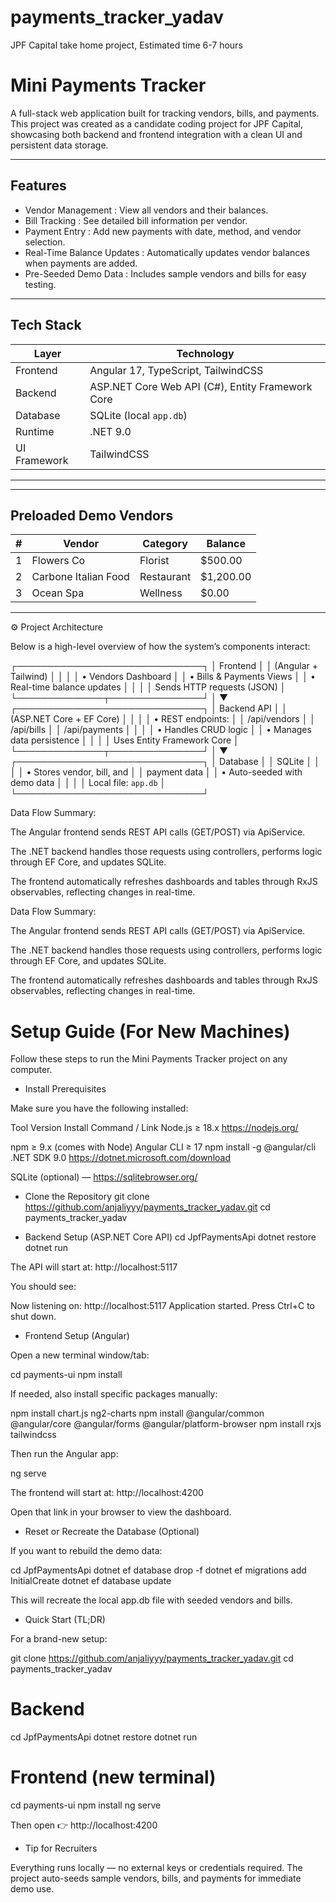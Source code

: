 # payments_tracker_yadav
JPF Capital take home project,
Estimated time 6-7 hours

# Mini Payments Tracker

A full-stack web application built for tracking vendors, bills, and payments.  
This project was created as a candidate coding project for JPF Capital, showcasing both backend and frontend integration with a clean UI and persistent data storage.

---

##  Features

- Vendor Management : View all vendors and their balances.
- Bill Tracking : See detailed bill information per vendor.
- Payment Entry : Add new payments with date, method, and vendor selection.
- Real-Time Balance Updates : Automatically updates vendor balances when payments are added.
- Pre-Seeded Demo Data : Includes sample vendors and bills for easy testing.

---

## Tech Stack

| Layer | Technology |
|-------|-------------|
|Frontend | Angular 17, TypeScript, TailwindCSS |
| Backend | ASP.NET Core Web API (C#), Entity Framework Core |
| Database | SQLite (local `app.db`) |
| Runtime | .NET 9.0 |
| UI Framework | TailwindCSS |

---

---

## Preloaded Demo Vendors


| # | Vendor | Category | Balance |
|---|--------|-----------|----------|
| 1 | Flowers Co | Florist | \$500.00 |
| 2 | Carbone Italian Food | Restaurant | \$1,200.00 |
| 3 | Ocean Spa | Wellness | \$0.00 |

---

⚙️ Project Architecture

Below is a high-level overview of how the system’s components interact:

┌──────────────────────────────┐
│          Frontend            │
│     (Angular + Tailwind)     │
│                              │
│  • Vendors Dashboard          │
│  • Bills & Payments Views     │
│  • Real-time balance updates  │
│                              │
│  Sends HTTP requests (JSON)  │
└──────────────┬───────────────┘
               │
               ▼
┌──────────────────────────────┐
│          Backend API         │
│   (ASP.NET Core + EF Core)   │
│                              │
│  • REST endpoints:            │
│     /api/vendors              │
│     /api/bills                │
│     /api/payments             │
│                              │
│  • Handles CRUD logic         │
│  • Manages data persistence   │
│                              │
│  Uses Entity Framework Core  │
└──────────────┬───────────────┘
               │
               ▼
┌──────────────────────────────┐
│          Database            │
│           SQLite             │
│                              │
│  • Stores vendor, bill, and   │
│    payment data               │
│  • Auto-seeded with demo data │
│                              │
│  Local file: `app.db`        │
└──────────────────────────────┘


Data Flow Summary:

The Angular frontend sends REST API calls (GET/POST) via ApiService.

The .NET backend handles those requests using controllers, performs logic through EF Core, and updates SQLite.

The frontend automatically refreshes dashboards and tables through RxJS observables, reflecting changes in real-time.

Data Flow Summary:

The Angular frontend sends REST API calls (GET/POST) via ApiService.

The .NET backend handles those requests using controllers, performs logic through EF Core, and updates SQLite.

The frontend automatically refreshes dashboards and tables through RxJS observables, reflecting changes in real-time.

# Setup Guide (For New Machines)

Follow these steps to run the Mini Payments Tracker project on any computer.

- Install Prerequisites

Make sure you have the following installed:

Tool	Version	Install Command / Link
Node.js	≥ 18.x	https://nodejs.org/

npm	≥ 9.x	(comes with Node)
Angular CLI	≥ 17	npm install -g @angular/cli
.NET SDK	9.0	https://dotnet.microsoft.com/download

SQLite (optional)	—	https://sqlitebrowser.org/
- Clone the Repository
git clone https://github.com/anjaliyyy/payments_tracker_yadav.git
cd payments_tracker_yadav

- Backend Setup (ASP.NET Core API)
cd JpfPaymentsApi
dotnet restore
dotnet run


 The API will start at:
http://localhost:5117

You should see:

Now listening on: http://localhost:5117
Application started. Press Ctrl+C to shut down.

- Frontend Setup (Angular)

Open a new terminal window/tab:

cd payments-ui
npm install


If needed, also install specific packages manually:

npm install chart.js ng2-charts
npm install @angular/common @angular/core @angular/forms @angular/platform-browser
npm install rxjs tailwindcss


Then run the Angular app:

ng serve


 The frontend will start at:
http://localhost:4200

Open that link in your browser to view the dashboard.

- Reset or Recreate the Database (Optional)

If you want to rebuild the demo data:

cd JpfPaymentsApi
dotnet ef database drop -f
dotnet ef migrations add InitialCreate
dotnet ef database update


This will recreate the local app.db file with seeded vendors and bills.

- Quick Start (TL;DR)

For a brand-new setup:

git clone https://github.com/anjaliyyy/payments_tracker_yadav.git
cd payments_tracker_yadav

# Backend
cd JpfPaymentsApi
dotnet restore
dotnet run

# Frontend (new terminal)
cd payments-ui
npm install
ng serve


Then open 👉 http://localhost:4200

- Tip for Recruiters

Everything runs locally — no external keys or credentials required.
The project auto-seeds sample vendors, bills, and payments for immediate demo use.
